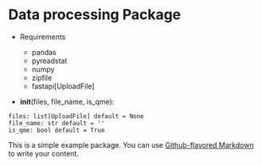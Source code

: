 # Data processing Package

- Requirements
    - pandas
    - pyreadstat
    - numpy
    - zipfile
    - fastapi[UploadFile]


- __init__(files, file_name, is_qme):
```
files: list[UploadFile] default = None
file_name: str default = ''
is_qme: bool default = True
```




This is a simple example package. You can use
[Github-flavored Markdown](https://guides.github.com/features/mastering-markdown/)
to write your content.